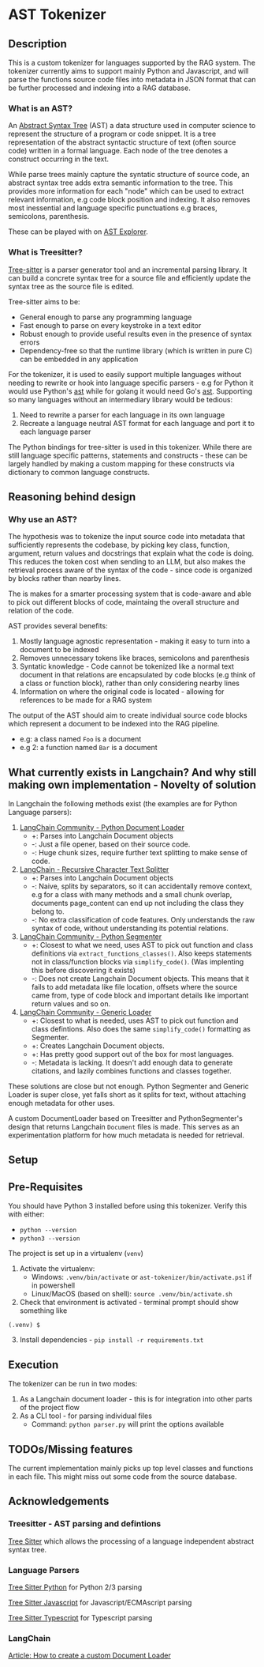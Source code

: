 # AST Tokenizer

## Description

This is a custom tokenizer for languages supported by the RAG system. The tokenizer currently aims to support mainly Python and Javascript, and will parse the functions source code files into metadata in JSON format that can be further processed and indexing into a RAG database.

### What is an AST?
An [Abstract Syntax Tree](https://en.wikipedia.org/wiki/Abstract_syntax_tree) (AST) a data structure used in computer science to represent the structure of a program or code snippet. It is a tree representation of the abstract syntactic structure of text (often source code) written in a formal language. Each node of the tree denotes a construct occurring in the text. 

While parse trees mainly capture the syntatic structure of source code, an abstract syntax tree adds extra semantic information to the tree. This provides more information for each "node" which can be used to extract relevant information, e.g code block position and indexing. It also removes most inessential and language specific punctuations e.g braces, semicolons, parenthesis.

These can be played with on [AST Explorer](https://astexplorer.net/).

### What is Treesitter?
[Tree-sitter](https://tree-sitter.github.io/tree-sitter/) is a parser generator tool and an incremental parsing library. It can build a concrete syntax tree for a source file and efficiently update the syntax tree as the source file is edited. 

Tree-sitter aims to be:
- General enough to parse any programming language
- Fast enough to parse on every keystroke in a text editor
- Robust enough to provide useful results even in the presence of syntax errors
- Dependency-free so that the runtime library (which is written in pure C) can be embedded in any application

For the tokenizer, it is used to easily support multiple languages without needing to rewrite or hook into language specific parsers - e.g for Python it would use Python's [ast](https://docs.python.org/3/library/ast.html) while for golang it would need Go's [ast](https://pkg.go.dev/go/ast). Supporting so many languages without an intermediary library would be tedious:
1) Need to rewrite a parser for each language in its own language
2) Recreate a language neutral AST format for each language and port it to each language parser

The Python bindings for tree-sitter is used in this tokenizer. While there are still language specific patterns, statements and constructs - these can be largely handled by making a custom mapping for these constructs via dictionary to common language constructs.

## Reasoning behind design 

### Why use an AST?
The hypothesis was to tokenize the input source code into metadata that sufficiently represents the codebase, by picking key class, function, argument, return values and docstrings that explain what the code is doing. This reduces the token cost when sending to an LLM, but also makes the retrieval process aware of the syntax of the code - since code is organized by blocks rather than nearby lines.

The is makes for a smarter processing system that is code-aware and able to pick out different blocks of code, maintaing the overall structure and relation of the code.

AST provides several benefits:
1) Mostly language agnostic representation - making it easy to turn into a document to be indexed
2) Removes unnecessary tokens like braces, semicolons and parenthesis
3) Syntatic knowledge - Code cannot be tokenized like a normal text document in that relations are encapsulated by code blocks (e.g think of a class or function block), rather than only considering nearby lines
4) Information on where the original code is located - allowing for references to be made for a RAG system


The output of the AST should aim to create individual source code blocks which represent a document to be indexed into the RAG pipeline.
- e.g: a class named `Foo` is a document
- e.g 2: a function named `Bar` is a document 

## What currently exists in Langchain? And why still making own implementation - Novelty of solution

In Langchain the following methods exist (the examples are for Python Language parsers):
1) [LangChain Community - Python Document Loader](https://api.python.langchain.com/en/latest/document_loaders/langchain_community.document_loaders.python.PythonLoader.html)
    - +: Parses into Langchain Document objects
    - -: Just a file opener, based on their source code.
    - -: Huge chunk sizes, require further text splitting to make sense of code.
2) [LangChain - Recursive Character Text Splitter](https://python.langchain.com/docs/how_to/code_splitter/)
    - +: Parses into Langchain Document objects
    - -: Naive, splits by separators, so it can accidentally remove context, e.g for a class with many methods and a small chunk overlap, documents page_content can end up not including the class they belong to.
    - -: No extra classification of code features. Only understands the raw syntax of code, without understanding its potential relations.
3) [LangChain Community - Python Segmenter](https://api.python.langchain.com/en/latest/_modules/langchain_community/document_loaders/parsers/language/python.html#PythonSegmenter.simplify_code)
    - +: Closest to what we need, uses AST to pick out function and class definitions via `extract_functions_classes()`. Also keeps statements not in class/function blocks via `simplify_code()`. (Was implenting this before discovering it exists)
    - -: Does not create Langchain Document objects. This means that it fails to add metadata like file location, offsets where the source came from, type of code block and important details like important return values and so on. 
4) [LangChain Community - Generic Loader](https://python.langchain.com/api_reference/community/document_loaders/langchain_community.document_loaders.generic.GenericLoader.html)
    - +: Closest to what is needed, uses AST to pick out function and class defintions. Also does the same `simplify_code()` formatting as Segmenter.
    - +: Creates Langchain Document objects.
    - +: Has pretty good support out of the box for most languages.
    - -: Metadata is lacking. It doesn't add enough data to generate citations, and lazily combines functions and classes together.

These solutions are close but not enough. Python Segmenter and Generic Loader is super close, yet falls short as it splits for text, without attaching enough metadata for other uses.

A custom DocumentLoader based on Treesitter and PythonSegmenter's design that returns Langchain `Document` files is made. This serves as an experimentation platform for how much metadata is needed for retrieval.

## Setup

## Pre-Requisites 

You should have Python 3 installed before using this tokenizer. Verify this with either:
- `python --version`
- `python3 --version`

The project is set up in a virtualenv (`venv`)
1) Activate the virtualenv: 
    - Windows: `.venv/bin/activate` or `ast-tokenizer/bin/activate.ps1` if in powershell
    - Linux/MacOS (based on shell): `source .venv/bin/activate.sh`
2) Check that environment is activated - terminal prompt should show something like
```
(.venv) $
```
3) Install dependencies - `pip install -r requirements.txt`

## Execution

The tokenizer can be run in two modes:
1) As a Langchain document loader - this is for integration into other parts of the project flow
2) As a CLI tool - for parsing individual files
    - Command: `python parser.py` will print the options available 

## TODOs/Missing features

The current implementation mainly picks up top level classes and functions in each file. This might miss out some code from the source database.

## Acknowledgements

### Treesitter - AST parsing and defintions
[Tree Sitter](https://github.com/tree-sitter/tree-sitter) which allows the processing of a language independent abstract syntax tree.

### Language Parsers
[Tree Sitter Python](https://github.com/tree-sitter/tree-sitter-python) for Python 2/3 parsing

[Tree Sitter Javascript](https://github.com/tree-sitter/tree-sitter-javascript) for Javascript/ECMAscript parsing

[Tree Sitter Typescript](https://github.com/tree-sitter/tree-sitter-typescript/blob/master/common/define-grammar.js) for Typescript parsing


### LangChain 
[Article: How to create a custom Document Loader](https://python.langchain.com/docs/how_to/document_loader_custom/)
